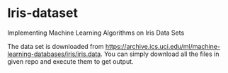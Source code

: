 # Iris-dataset
Implementing Machine Learning Algorithms on Iris Data Sets

The data set is downloaded from https://archive.ics.uci.edu/ml/machine-learning-databases/iris/iris.data.
You can simply download all the files in given repo and execute them to get output.
